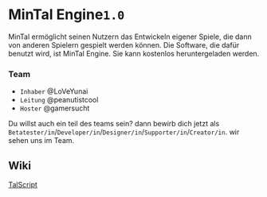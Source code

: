 
# MinTal Engine`1.0`

MinTal ermöglicht seinen Nutzern das Entwickeln eigener Spiele, die dann von anderen Spielern gespielt werden können. Die Software, die dafür benutzt wird, ist MinTal Engine. Sie kann kostenlos heruntergeladen werden.

### Team

* `Inhaber` @LoVeYunai
* `Leitung` @peanutistcool
* `Hoster` @gamersucht

Du willst auch ein teil des teams sein?
dann bewirb dich jetzt als  `Betatester/in`/`Developer/in`/`Designer/in`/`Supporter/in`/`Creator/in`. wir sehen uns im Team.

## Wiki

[TalScript](https://github.com/LoVeYunai/MinTal-Engine/blob/main/TALSCRIPT.md)
